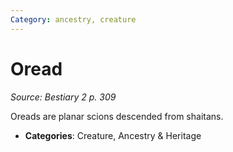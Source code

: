 ```yaml
---
Category: ancestry, creature
---
```

# Oread  
*Source: Bestiary 2 p. 309*  

Oreads are planar scions descended from shaitans.

- **Categories**: Creature, Ancestry & Heritage